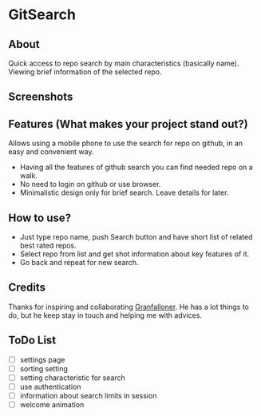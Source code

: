 # GitSearch
## About
Quick access to repo search by main characteristics (basically name). Viewing brief information of the selected repo.

## Screenshots

## Features (What makes your project stand out?)
Allows using a mobile phone to use the search for repo on github, in an easy and convenient way.
* Having all the features of github search you can find needed repo on a walk.
* No need to login on github or use browser.
* Minimalistic design only for brief search. Leave details for later.

## How to use?
* Just type repo name, push Search button and have short list of related best rated repos.
* Select repo from list and get shot information about key features of it.
* Go back and repeat for new search.

## Credits
Thanks for inspiring and collaborating [Granfalloner](https://github.com/Granfalloner). He has a lot things to do, but he keep stay in touch and helping me with advices.

## ToDo List
- [ ] settings page
- [ ] sorting setting
- [ ] setting characteristic for search
- [ ] use authentication
- [ ] information about search limits in session
- [ ] welcome animation
